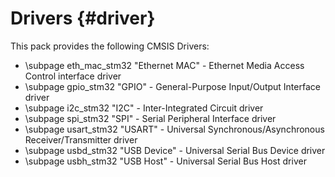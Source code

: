 # Drivers {#driver}

This pack provides the following CMSIS Drivers:
  - \subpage eth_mac_stm32 "Ethernet MAC" - Ethernet Media Access Control interface driver
  - \subpage gpio_stm32    "GPIO"         - General-Purpose Input/Output Interface driver
  - \subpage i2c_stm32     "I2C"          - Inter-Integrated Circuit driver
  - \subpage spi_stm32     "SPI"          - Serial Peripheral Interface driver
  - \subpage usart_stm32   "USART"        - Universal Synchronous/Asynchronous Receiver/Transmitter driver
  - \subpage usbd_stm32    "USB Device"   - Universal Serial Bus Device driver
  - \subpage usbh_stm32    "USB Host"     - Universal Serial Bus Host driver
